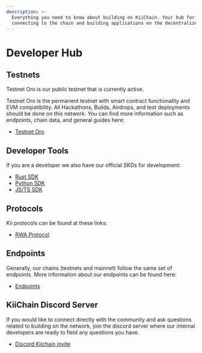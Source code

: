 ```yaml
---
description: >-
  Everything you need to know about building on KiiChain. Your hub for
  connecting to the chain and building applications on the decentralized web.
---
```


# Developer Hub

## **Testnets**

Testnet Oro is our public testnet that is currently active.

Testnet Oro is the permanent testnet with smart contract functionality and EVM compatibility. All Hackathons, Builds, Airdrops, and test deployments should be done on this network. You can find more information such as endpoints, chain data, and general guides here:

* [Testnet Oro](testnet-oro.md)

## Developer Tools

If you are a developer we also have our official SKDs for development:

* [Rust SDK](developer-tools/rust-sdk.md)
* [Python SDK](developer-tools/python-sdk.md)
* [JS/TS SDK](developer-tools/js-ts-sdk.md)

## Protocols

Kii protocols can be found at these links:

* [RWA Protocol](developer-tools/rwa-protocol.md)

## Endpoints

Generally, our chains (testnets and mainnet) follow the same set of endpoints. More information about our endpoints can be found here:

* [Endpoints](endpoints-cosmos-1/)

## **KiiChain Discord Server**

If you would like to connect directly with the community and ask questions related to building on the network, join the discord server where our internal developers are ready to field any questions you have.

* [Discord Kiichain invite](https://discord.com/invite/fUcfeYYtVF)
